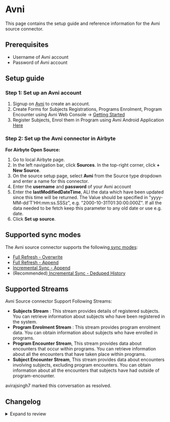 # Avni

This page contains the setup guide and reference information for the Avni source connector.

## Prerequisites

- Username of Avni account
- Password of Avni account

## Setup guide

### Step 1: Set up an Avni account

1. Signup on [Avni](https://avniproject.org/) to create an account.
2. Create Forms for Subjects Registrations, Programs Enrolment, Program Encounter using Avni Web Console -> [Getting Started](https://avniproject.org/getting-started/)
3. Register Subjects, Enrol them in Program using Avni Android Application [Here](https://play.google.com/store/apps/details?id=com.openchsclient&hl=en&gl=US)

### Step 2: Set up the Avni connector in Airbyte

**For Airbyte Open Source:**

1. Go to local Airbyte page.
2. In the left navigation bar, click **Sources**. In the top-right corner, click **+ New Source**.
3. On the source setup page, select **Avni** from the Source type dropdown and enter a name for this connector.
4. Enter the **username** and **password** of your Avni account
5. Enter the **lastModifiedDateTime**, ALl the data which have been updated since this time will be returned. The Value should be specified in "yyyy-MM-dd'T'HH:mm:ss.SSSz", e.g. "2000-10-31T01:30:00.000Z". If all the data needed to be fetch keep this parameter to any old date or use e.g. date.
6. Click **Set up source**.

## Supported sync modes

The Avni source connector supports the following[ sync modes](https://docs.airbyte.com/cloud/core-concepts#connection-sync-modes):
​

- [Full Refresh - Overwrite](https://docs.airbyte.com/understanding-airbyte/connections/full-refresh-overwrite)
- [Full Refresh - Append](https://docs.airbyte.com/understanding-airbyte/connections/full-refresh-append)
- [Incremental Sync - Append](https://docs.airbyte.com/understanding-airbyte/connections/incremental-append)
- (Recommended)[ Incremental Sync - Deduped History](https://docs.airbyte.com/understanding-airbyte/connections/incremental-deduped-history)

## Supported Streams

Avni Source connector Support Following Streams:

- **Subjects Stream** : This stream provides details of registered subjects. You can retrieve information about subjects who have been registered in the system.
- **Program Enrolment Stream** : This stream provides program enrolment data. You can obtain information about subjects who have enrolled in programs.
- **Program Encounter Stream**, This stream provides data about encounters that occur within programs. You can retrieve information about all the encounters that have taken place within programs.
- **Subject Encounter Stream**, This stream provides data about encounters involving subjects, excluding program encounters. You can obtain information about all the encounters that subjects have had outside of program-encounter.

avirajsingh7 marked this conversation as resolved.

## Changelog

<details>
  <summary>Expand to review</summary>

| Version | Date | Pull Request | Subject |
| 0.2.0 | 2024-10-22 | [00000](https://github.com/airbytehq/airbyte/pull/00000) | Migrate to manifest-only format |
| 0.1.0 | 2023-09-07 | [30222](https://github.com/airbytehq/airbyte/pull/30222) | Avni Source Connector |

</details>
